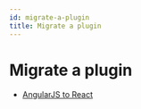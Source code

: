 ```yaml
---
id: migrate-a-plugin
title: Migrate a plugin
---
```


# Migrate a plugin

- [AngularJS to React](./migrate-angularjs-to-react)